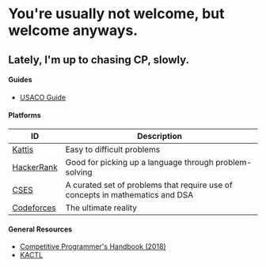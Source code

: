 # You're usually not welcome, but welcome anyways.

## Lately, I'm up to chasing CP, slowly.

<!-- tabs:start -->
#### **Guides**
- [USACO Guide](https://usaco.guide)

#### **Platforms**
| ID | Description |
| --- | --- |
| [Kattis](https://open.kattis.com) | Easy to difficult problems |
| [HackerRank](https://hackerrank.com) | Good for picking up a language through problem-solving |
| [CSES](https://cses.fi) | A curated set of problems that require use of concepts in mathematics and DSA |
| [Codeforces](https://codeforces.com) | The ultimate reality |

#### **General Resources**
- [Competitive Programmer's Handbook (2018)](https://cses.fi/book/book.pdf)
- [KACTL](https://github.com/kth-competitive-programming/kactl)

<!-- tabs:end -->
